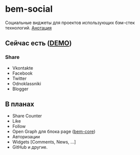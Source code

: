 # bem-social

Социальные виджеты для проектов иcпользующих бэм-стек технологий. 
[Анотация](http://clubs.ya.ru/bem/replies.xml?item_no=5634)

## Сейчас есть ([DEMO](http://voischev.github.io/bem-social/))

### Share

+ Vkontakte
+ Facebook
+ Twitter
+ Odnoklassniki
+ Blogger


## В планах

+ Share Counter
+ Like
+ Follow
+ Open Graph для блока page ([bem-core](http://github.com/bem/bem-core))
+ Авторизации
+ Widgets [Comments, News, ...]
+ GitHub и другие.
